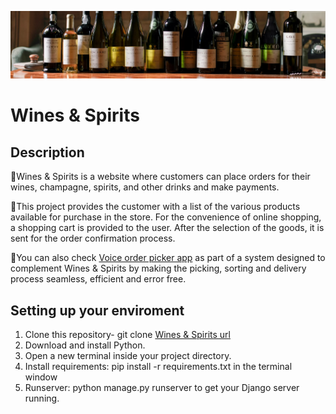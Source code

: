 [![Django](https://github.com/Wildchayote/Wines-and-Spirits/blob/main/header.PNG)](https://github.com/Wildchayote/Wines-and-Spirits)

# Wines & Spirits
## Description
💛Wines & Spirits is a website where customers can place orders for their wines, champagne, spirits, and other drinks and make payments.

💛This project provides the customer with a list of the various products available for purchase in the store.
  For the convenience of online shopping, a shopping cart is provided to the user. After the selection of the goods, it is sent for the order confirmation process.
  
💛You can also check [Voice order picker app](https://github.com/Wildchayote/Python_aop/blob/Improve/Voice_Order_picker_App.py) as part of a system designed to complement Wines & Spirits by making the picking, sorting and delivery process seamless, efficient and error free.
## Setting up your enviroment
1. Clone this repository-  git clone [Wines & Spirits url](https://github.com/Wildchayote/Wines-and-Spirits)
2. Download and install Python.
3. Open a new terminal inside your project directory.
4. Install requirements: pip install -r requirements.txt in the terminal window
5. Runserver: python manage.py runserver to get your Django server running.
